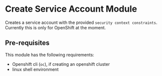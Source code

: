 # Create Service Account Module

Creates a service account with the provided `security context constraints`. Currently this is only for OpenShift at the moment.
 
## Pre-requisites

This module has the following requirements:

- Openshift cli (`oc`), if creating an openshift cluster
- linux shell environment
